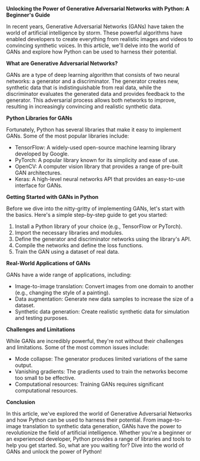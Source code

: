 **Unlocking the Power of Generative Adversarial Networks with Python: A Beginner's Guide**

In recent years, Generative Adversarial Networks (GANs) have taken the world of artificial intelligence by storm. These powerful algorithms have enabled developers to create everything from realistic images and videos to convincing synthetic voices. In this article, we'll delve into the world of GANs and explore how Python can be used to harness their potential.

**What are Generative Adversarial Networks?**

GANs are a type of deep learning algorithm that consists of two neural networks: a generator and a discriminator. The generator creates new, synthetic data that is indistinguishable from real data, while the discriminator evaluates the generated data and provides feedback to the generator. This adversarial process allows both networks to improve, resulting in increasingly convincing and realistic synthetic data.

**Python Libraries for GANs**

Fortunately, Python has several libraries that make it easy to implement GANs. Some of the most popular libraries include:

* TensorFlow: A widely-used open-source machine learning library developed by Google.
* PyTorch: A popular library known for its simplicity and ease of use.
* OpenCV: A computer vision library that provides a range of pre-built GAN architectures.
* Keras: A high-level neural networks API that provides an easy-to-use interface for GANs.

**Getting Started with GANs in Python**

Before we dive into the nitty-gritty of implementing GANs, let's start with the basics. Here's a simple step-by-step guide to get you started:

1. Install a Python library of your choice (e.g., TensorFlow or PyTorch).
2. Import the necessary libraries and modules.
3. Define the generator and discriminator networks using the library's API.
4. Compile the networks and define the loss functions.
5. Train the GAN using a dataset of real data.

**Real-World Applications of GANs**

GANs have a wide range of applications, including:

* Image-to-image translation: Convert images from one domain to another (e.g., changing the style of a painting).
* Data augmentation: Generate new data samples to increase the size of a dataset.
* Synthetic data generation: Create realistic synthetic data for simulation and testing purposes.

**Challenges and Limitations**

While GANs are incredibly powerful, they're not without their challenges and limitations. Some of the most common issues include:

* Mode collapse: The generator produces limited variations of the same output.
* Vanishing gradients: The gradients used to train the networks become too small to be effective.
* Computational resources: Training GANs requires significant computational resources.

**Conclusion**

In this article, we've explored the world of Generative Adversarial Networks and how Python can be used to harness their potential. From image-to-image translation to synthetic data generation, GANs have the power to revolutionize the field of artificial intelligence. Whether you're a beginner or an experienced developer, Python provides a range of libraries and tools to help you get started. So, what are you waiting for? Dive into the world of GANs and unlock the power of Python!